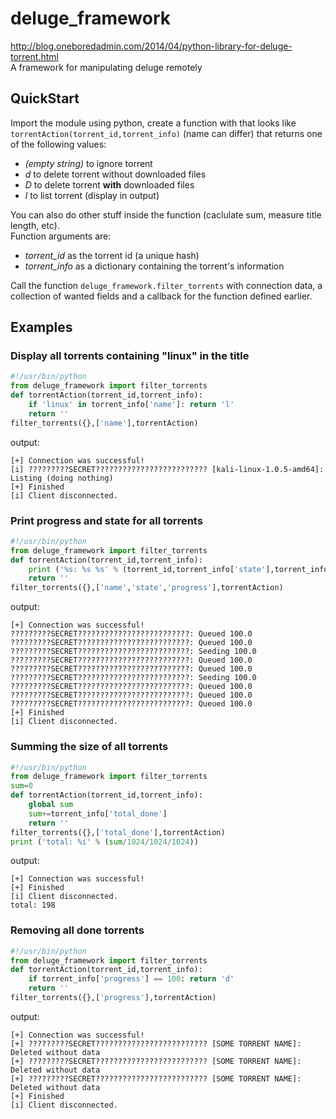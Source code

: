 deluge_framework
================
http://blog.oneboredadmin.com/2014/04/python-library-for-deluge-torrent.html  
A framework for manipulating deluge remotely  

## QuickStart
Import the module using python, create a function with that looks like `torrentAction(torrent_id,torrent_info)` (name can differ) that returns one of the following values:
- *(empty string)* to ignore torrent
- *d* to delete torrent without downloaded files
- *D* to delete torrent **with** downloaded files
- *l* to list torrent (display in output)

You can also do other stuff inside the function (caclulate sum, measure title length, etc).  
Function arguments are:
- *torrent_id* as the torrent id (a unique hash)
- *torrent_info* as a dictionary containing the torrent's information

Call the function `deluge_framework.filter_torrents` with connection data, a collection of wanted fields and a callback for the function defined earlier.

## Examples
### Display all torrents containing "linux" in the title
```python
#!/usr/bin/python
from deluge_framework import filter_torrents
def torrentAction(torrent_id,torrent_info):
    if 'linux' in torrent_info['name']: return 'l'
    return ''
filter_torrents({},['name'],torrentAction)
```
output:
```
[+] Connection was successful!
[i] ?????????SECRET????????????????????????? [kali-linux-1.0.5-amd64]: Listing (doing nothing)
[+] Finished
[i] Client disconnected.
```
### Print progress and state for all torrents
```python
#!/usr/bin/python
from deluge_framework import filter_torrents
def torrentAction(torrent_id,torrent_info):
    print ('%s: %s %s' % (torrent_id,torrent_info['state'],torrent_info['progress']))
    return ''
filter_torrents({},['name','state','progress'],torrentAction)
```
output:
```
[+] Connection was successful!
?????????SECRET?????????????????????????: Queued 100.0
?????????SECRET?????????????????????????: Queued 100.0
?????????SECRET?????????????????????????: Seeding 100.0
?????????SECRET?????????????????????????: Queued 100.0
?????????SECRET?????????????????????????: Queued 100.0
?????????SECRET?????????????????????????: Seeding 100.0
?????????SECRET?????????????????????????: Queued 100.0
?????????SECRET?????????????????????????: Queued 100.0
?????????SECRET?????????????????????????: Queued 100.0
[+] Finished
[i] Client disconnected.
```
### Summing the size of all torrents
```python
#!/usr/bin/python
from deluge_framework import filter_torrents
sum=0
def torrentAction(torrent_id,torrent_info):
    global sum
    sum+=torrent_info['total_done']
    return ''
filter_torrents({},['total_done'],torrentAction)
print ('total: %i' % (sum/1024/1024/1024))
```
output:
```
[+] Connection was successful!
[+] Finished
[i] Client disconnected.
total: 198
```
### Removing all done torrents
```python
#!/usr/bin/python
from deluge_framework import filter_torrents
def torrentAction(torrent_id,torrent_info):
    if torrent_info['progress'] == 100: return 'd'
    return ''
filter_torrents({},['progress'],torrentAction)
```
output:
```
[+] Connection was successful!
[+] ?????????SECRET????????????????????????? [SOME TORRENT NAME]: Deleted without data
[+] ?????????SECRET????????????????????????? [SOME TORRENT NAME]: Deleted without data
[+] ?????????SECRET????????????????????????? [SOME TORRENT NAME]: Deleted without data
[+] Finished
[i] Client disconnected.
```
